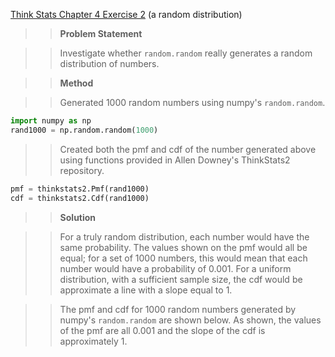 [Think Stats Chapter 4 Exercise 2](http://greenteapress.com/thinkstats2/html/thinkstats2005.html#toc41) (a random distribution)

>> **Problem Statement**

>> Investigate whether `random.random` really generates a random distribution of numbers.   

>> **Method**

>> Generated 1000 random numbers using numpy's `random.random`.
```python
import numpy as np
rand1000 = np.random.random(1000)
```

>> Created both the pmf and cdf of the number generated above using functions provided in Allen Downey's ThinkStats2 repository.
```python
pmf = thinkstats2.Pmf(rand1000)
cdf = thinkstats2.Cdf(rand1000)
```

>> **Solution**

>> For a truly random distribution, each number would have the same probability. The values shown on the pmf would all be equal; for a set of 1000 numbers, this would mean that each number would have a probability of 0.001. For a uniform distribution, with a sufficient sample size, the cdf would be approximate a line with a slope equal to 1.  

>> The pmf and cdf for 1000 random numbers generated by numpy's `random.random` are shown below. As shown, the values of the pmf are all 0.001 and the slope of the cdf is approximately 1.
